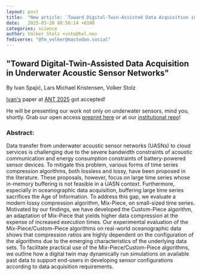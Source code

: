 ```yaml
---
layout: post
title:  "New article: `Toward Digital-Twin-Assisted Data Acquisition in Underwater Acoustic Sensor Networks' (ANT 2025)"
date:   2025-03-28 08:56:14 +0100
categories: science
author: Volker Stolz <vsto@hvl.no>
fediverse: "@fm_volker@mastodon.social"
---
```


## "Toward Digital-Twin-Assisted Data Acquisition in Underwater Acoustic Sensor Networks"

By Ivan Spajić, Lars Michael Kristensen, Volker Stolz

[Ivan's](https://www.hvl.no/en/employee/?user={{member.urlname}}) paper at [ANT 2025](https://cs-conferences.acadiau.ca/ant-25/) got accepted!

He will be presenting our work not only on underwater sensors, mind you, shortly.
Grab our open access [preprint here](https://foldr.org/selabhvl/2025/ant25-preprint.pdf) or at our [institutional repo](https://app.cristin.no/results/show.jsf?id=2360444)!

### Abstract:

  Data transfer from underwater acoustic sensor networks (UASNs) to cloud services is challenging due to the severe bandwidth constraints of acoustic communication and energy consumption constraints of battery-powered sensor devices.
  To mitigate this problem, various forms of time series compression algorithms, both lossless and lossy, have been proposed in the literature.
  These proposals, however, focus on large time series whose in-memory buffering is not feasible in a UASN context.
  Furthermore, especially in oceanographic data acquisition, buffering large time series sacrifices the Age of Information.
  To address this gap, we evaluate a modern lossy compression algorithm, Mix-Piece, on small-sized time series.
  Motivated by our findings, we have developed the Custom-Piece algorithm, an adaptation of Mix-Piece that yields higher data compression at the expense of increased execution times.
  Our experimental evaluation of the Mix-Piece/Custom-Piece algorithms on real-world oceanographic data shows that compression ratios are highly dependent on the configuration of the algorithms due to the emerging characteristics of the underlying data sets.
  To facilitate practical use of the Mix-Piece/Custom-Piece algorithms, we outline how a digital twin may dynamically run simulations on available past data to support end-users in developing sensor configurations according to data acquisition requirements.